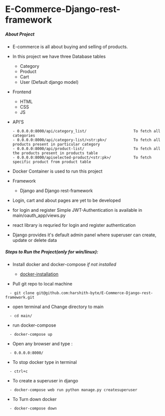 # E-Commerce-Django-rest-framework

##### About Project
- E-commerce is all about buying and selling of products.

- In this project we have three Database tables 
  - Category
  - Product
  - Cart
  - User (Default django model)
  
- Frontend
  - HTML
  - CSS
  - JS 

- API'S 
  ```
  - 0.0.0.0:8000/api/category_list/                     To fetch all categories
  - 0.0.0.0:8000/api/category-list/<str:pk>/            To fetch all products present in particular category
  - 0.0.0.0:8000/api/product-list/                      To fetch all the products present in products table
  - 0.0.0.0:8000/apiselected-product/<str:pk>/          To fetch specific product from product table
  ```
  
- Docker Container is used to run this project

- Framework
  - Django and Django rest-framework 

- Login, cart and about pages are yet to be developed

- for login and register Simple JWT-Authentication is available in main/oauth_app/views.py 

- react library is requried for login and register authentication

- Django provides it's default admin panel where superuser can create, update or delete data

##### Steps to Run the Project(only for win/linux):

- Install docker and docker-compose *if not installed*
  - [docker-installation](https://docs.docker.com/compose/install/)

- Pull git repo to local machine 
```
  - git clone git@github.com:harshith-byte/E-Commerce-Django-rest-framework.git
```

- open terminal and Change directory to main
```
  - cd main/
```

- run docker-compose 
```
  - docker-compose up
```

- Open any browser and type :
```
  - 0.0.0.0:8000/
```

- To stop docker type in terminal
```
  - ctrl+c
```

- To create a superuser in django
```
  - docker-compose web run python manage.py createsuperuser
```

- To Turn down docker
```
  - docker-compose down
```
